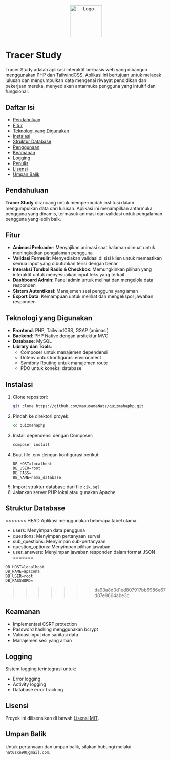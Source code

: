 <div align="center">
    <img src="assets/img/logo.png" alt="Logo" width="100">
</div>

# Tracer Study

Tracer Study adalah aplikasi interaktif berbasis web yang dibangun menggunakan PHP dan TailwindCSS. Aplikasi ini bertujuan untuk melacak lulusan dan mengumpulkan data mengenai riwayat pendidikan dan pekerjaan mereka, menyediakan antarmuka pengguna yang intuitif dan fungsional.

## Daftar Isi

- [Pendahuluan](#pendahuluan)
- [Fitur](#fitur)
- [Teknologi yang Digunakan](#teknologi-yang-digunakan)
- [Instalasi](#instalasi)
- [Struktur Database](#struktur-database)
- [Penggunaan](#penggunaan)
- [Keamanan](#keamanan)
- [Logging](#logging)
- [Penulis](#penulis)
- [Lisensi](#lisensi)
- [Umpan Balik](#umpan-balik)

## Pendahuluan

**Tracer Study** dirancang untuk mempermudah institusi dalam mengumpulkan data dari lulusan. Aplikasi ini menampilkan antarmuka pengguna yang dinamis, termasuk animasi dan validasi untuk pengalaman pengguna yang lebih baik.

## Fitur

- **Animasi Preloader**: Menyajikan animasi saat halaman dimuat untuk meningkatkan pengalaman pengguna
- **Validasi Formulir**: Menyediakan validasi di sisi klien untuk memastikan semua input yang dibutuhkan terisi dengan benar
- **Interaksi Tombol Radio & Checkbox**: Memungkinkan pilihan yang interaktif untuk menyesuaikan input teks yang terkait
- **Dashboard Admin**: Panel admin untuk melihat dan mengelola data responden
- **Sistem Autentikasi**: Manajemen sesi pengguna yang aman
- **Export Data**: Kemampuan untuk melihat dan mengekspor jawaban responden

## Teknologi yang Digunakan

- **Frontend**: PHP, TailwindCSS, GSAP (animasi)
- **Backend**: PHP Native dengan arsitektur MVC
- **Database**: MySQL
- **Library dan Tools**: 
  - Composer untuk manajemen dependensi
  - Dotenv untuk konfigurasi environment
  - Symfony Routing untuk manajemen route
  - PDO untuk koneksi database

## Instalasi

1. Clone repositori:
   ```bash
   git clone https://github.com/maousamaNatz/quizmahaphp.git
   ```
2. Pindah ke direktori proyek:
   ```bash
   cd quizmahaphp
   ```
3. Install dependensi dengan Composer:
   ```bash
   composer install
   ```
4. Buat file .env dengan konfigurasi berikut:
   ```
   DB_HOST=localhost
   DB_USER=root
   DB_PASS=
   DB_NAME=nama_database
   ```
5. Import struktur database dari file `cik.sql`
6. Jalankan server PHP lokal atau gunakan Apache

## Struktur Database

<<<<<<< HEAD
Aplikasi menggunakan beberapa tabel utama:
- users: Menyimpan data pengguna
- questions: Menyimpan pertanyaan survei
- sub_questions: Menyimpan sub-pertanyaan
- question_options: Menyimpan pilihan jawaban
- user_answers: Menyimpan jawaban responden dalam format JSON
=======
```
DB_HOST=localhost
DB_NAME=apacona
DB_USER=root
DB_PASSWORD=

```
>>>>>>> da93a8d0d1ed807917bb6986e67d87e9664abe3c

## Keamanan

- Implementasi CSRF protection
- Password hashing menggunakan bcrypt
- Validasi input dan sanitasi data
- Manajemen sesi yang aman

## Logging

Sistem logging terintegrasi untuk:
- Error logging
- Activity logging
- Database error tracking

## Lisensi

Proyek ini dilisensikan di bawah [Lisensi MIT](LICENSE).

## Umpan Balik

Untuk pertanyaan dan umpan balik, silakan hubungi melalui `nat0zxn99@gmail.com`.
